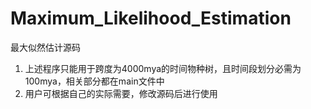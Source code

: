 # Maximum_Likelihood_Estimation
最大似然估计源码
1. 上述程序只能用于跨度为4000mya的时间物种树，且时间段划分必需为100mya，相关部分都在main文件中  
2. 用户可根据自己的实际需要，修改源码后进行使用
